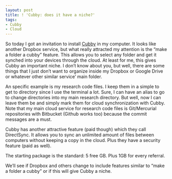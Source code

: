 ```yaml
---
layout: post
title: ! 'Cubby: does it have a niche?'
tags:
- Cubby
- Cloud
---
```

<p>So today I got an invitation to install <a href="http://www.cubby.com">Cubby</a> in my computer. It looks like another Dropbox service, but what really attracted my attention is the &#8220;make a folder a cubby&#8221; feature. This allows you to select any folder and get it synched into your devices through the cloud. At least for me, this gives Cubby an important niche. I don&#8217;t know about you, but well, there are some things that I just don&#8217;t want to organize inside my Dropbox or Google Drive or whatever other similar service&#8217; main folder. </p>
<p>An specific example is my research code files. I keep them in a simple to get to directory since I use the terminal a lot. Sure, I can have an alias to go to change directories into my main research directory. But well, now I can leave them be and simply mark them for cloud synchronization with Cubby. Note that my main cloud service for research code files is Git/Mercurial repositories with Bitbucket (Github works too) because the commit messages are a must.</p>
<p>Cubby has another attractive feature (paid though) which they call DirectSync. It allows you to sync an unlimited amount of files between computers without keeping a copy in the cloud. Plus they have a security feature (paid as well).</p>
<p>The starting package is the standard: 5 free GB. Plus 1GB for every referral.</p>
<p>We&#8217;ll see if Dropbox and others change to include features similar to &#8220;make a folder a cubby&#8221; or if this will give Cubby a niche.</p>
